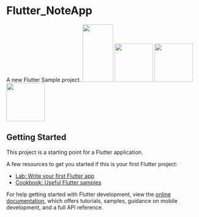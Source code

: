 # Flutter_NoteApp

A new Flutter Sample project.
<img src="https://github.com/Kailasmp/Flutter_NoteApp_Hive/assets/95521611/b47ee13c-714c-44ca-bc54-14e1a1fd3f58" width="80" height="150">
<img src="https://github.com/Kailasmp/Flutter_NoteApp_Hive/assets/95521611/68088dd2-24cb-489c-b676-41bcc20d4153" width="100" height="100">
<img src="https://github.com/Kailasmp/Flutter_NoteApp_Hive/assets/95521611/445b1b11-b469-4145-8a22-22b4ec8ebfe9" width="100" height="100">
<img src="https://github.com/Kailasmp/Flutter_NoteApp_Hive/assets/95521611/492d23cb-d379-4f75-8036-777eb90d3859" width="100" height="100">



## Getting Started

This project is a starting point for a Flutter application.

A few resources to get you started if this is your first Flutter project:

- [Lab: Write your first Flutter app](https://docs.flutter.dev/get-started/codelab)
- [Cookbook: Useful Flutter samples](https://docs.flutter.dev/cookbook)

For help getting started with Flutter development, view the
[online documentation](https://docs.flutter.dev/), which offers tutorials,
samples, guidance on mobile development, and a full API reference.
